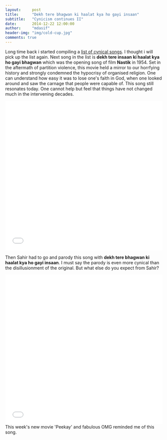 ```yaml
---
layout:     post
title:      "Dekh tere bhagwan ki haalat kya ho gayi insaan"
subtitle:   "Cynicism continues II"
date:       2014-12-22 12:00:00
author:     "mdasif"
header-img: "img/cold-cup.jpg"
comments: true
---
```


<p> 
	Long time back i started compiling a <a href="http://md-asif.blogspot.com/2013/06/cynical-songs.html" target="_blank"> list of cynical songs</a>. I thought i will pick up the list again. Next song in the list is <b>dekh tere insaan ki haalat kya ho gayi bhagwan</b> which was the opening song of film <b>Nastik</b> in 1954. Set in the aftermath of partition violence, this movie held a mirror to our horrfying history and strongly condemned the hypocrisy of organised religion. One can understand how easy it was to lose one's faith in God, when one looked around and saw the carnage that people were capable of. This song still resonates today. One cannot help but feel that things have not changed much in the intervening decades. 
</p>

<iframe width="100%" height="480" src="//www.youtube.com/embed/1_5LLtxAB4I" frameborder="0" allowfullscreen></iframe>

<p>Then Sahir had to go and parody this song with <b>dekh tere bhagwan ki haalat kya ho gayi insaan</b>. I must say the parody is even more cynical than the disillusionment of the original. But what else do you expect from Sahir?</p>

<iframe width="100%" height="480" src="//www.youtube.com/embed/ONhVXPh_kvQ" frameborder="0" allowfullscreen></iframe>
<span class="caption text-muted">This week's new movie 'Peekay' and fabulous OMG reminded me of this song.</span>

